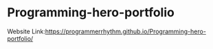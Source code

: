 # Programming-hero-portfolio
Website Link:https://programmerrhythm.github.io/Programming-hero-portfolio/
